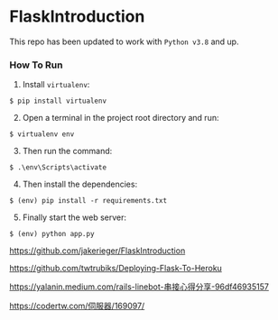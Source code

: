 # FlaskIntroduction

This repo has been updated to work with `Python v3.8` and up.

### How To Run
1. Install `virtualenv`:
```
$ pip install virtualenv
```

2. Open a terminal in the project root directory and run:
```
$ virtualenv env
```

3. Then run the command:
```
$ .\env\Scripts\activate
```

4. Then install the dependencies:
```
$ (env) pip install -r requirements.txt
```

5. Finally start the web server:
```
$ (env) python app.py
```

https://github.com/jakerieger/FlaskIntroduction

https://github.com/twtrubiks/Deploying-Flask-To-Heroku

https://yalanin.medium.com/rails-linebot-串接心得分享-96df46935157

https://codertw.com/伺服器/169097/

